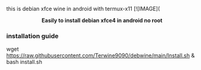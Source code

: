 this is debian xfce wine in android with termux-x11
[![IMAGE](
<b><p align="center">Easily to install debian xfce4 in android no root</p></b>

### installation guide
wget https://raw.githubusercontent.com/Terwine9090/debwine/main/Install.sh & bash install.sh
